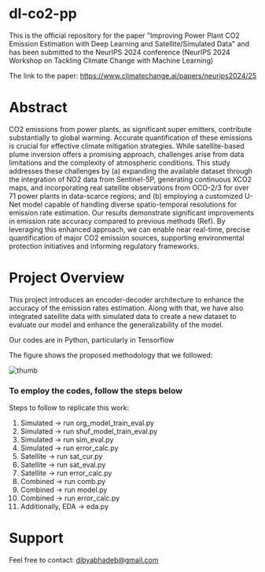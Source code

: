 # dl-co2-pp
This is the official repository for the paper "Improving Power Plant CO2 Emission Estimation with Deep Learning and Satellite/Simulated Data" and has been submitted to the NeurIPS 2024 conference (NeurIPS 2024 Workshop on Tackling Climate Change with Machine Learning)

The link to the paper: https://www.climatechange.ai/papers/neurips2024/25

# Abstract 
CO2 emissions from power plants, as significant super emitters, contribute substantially to global warming. Accurate quantification of these emissions is crucial for effective climate mitigation strategies. While satellite-based plume inversion offers a promising approach, challenges arise from data limitations and the complexity of atmospheric conditions. This study addresses these challenges by (a) expanding the available dataset through the integration of NO2 data from Sentinel-5P, generating continuous XCO2 maps, and incorporating real satellite observations from OCO-2/3 for over 71 power plants in data-scarce regions; and (b) employing a customized U-Net model capable of handling diverse spatio-temporal resolutions for emission rate estimation. Our results demonstrate significant improvements in emission rate accuracy compared to previous methods (Ref). By leveraging this enhanced approach, we can enable near real-time, precise quantification of major CO2 emission sources, supporting environmental protection initiatives and informing regulatory frameworks. 

# Project Overview
This project introduces an encoder-decoder architecture to enhance the accuracy of the emission rates estimation. Along with that, we have also integrated satellite data with simulated data to create a new dataset to evaluate our model and enhance the generalizability of the model. 

Our codes are in Python, particularly in Tensorflow

The figure shows the proposed methodology that we followed:

![thumb](https://github.com/user-attachments/assets/4810d1ce-c7f0-450a-b9c1-14c5bfe186bc)


### To employ the codes, follow the steps below
Steps to follow to replicate this work:
1. Simulated -> run org_model_train_eval.py
2. Simulated -> run shuf_model_train_eval.py
3. Simulated -> run sim_eval.py
4. Simulated -> run error_calc.py
5. Satellite -> run sat_cur.py
6. Satellite -> run sat_eval.py
7. Satellite -> run error_calc.py
8. Combined -> run comb.py
9. Combined -> run model.py
10. Combined -> run error_calc.py
11. Additionally, EDA -> eda.py 

# Support
Feel free to contact: dibyabhadeb@gmail.com
